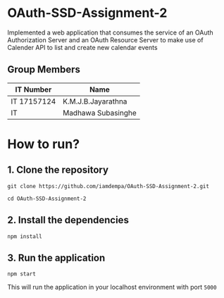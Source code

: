 # OAuth-SSD-Assignment-2
Implemented a web application that consumes the service of an OAuth Authorization Server and an OAuth Resource Server to make use of Calender API to list and create new calendar events

## Group Members

IT Number | Name
------------ | -------------
IT 17157124 | K.M.J.B.Jayarathna
IT  | Madhawa Subasinghe


# How to run?

## 1. Clone the repository

```
git clone https://github.com/iamdempa/OAuth-SSD-Assignment-2.git

cd OAuth-SSD-Assignment-2
```

## 2. Install the dependencies

```
npm install
```


## 3. Run the application


```
npm start
```

This will run the application in your localhost environment with port `5000`

